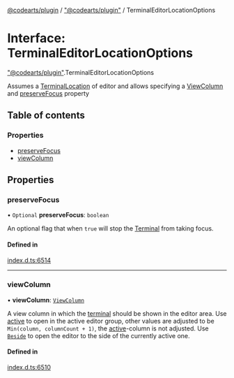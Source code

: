 [@codearts/plugin](../README.md) / ["@codearts/plugin"](../modules/_codearts_plugin_.md) / TerminalEditorLocationOptions

# Interface: TerminalEditorLocationOptions

["@codearts/plugin"](../modules/_codearts_plugin_.md).TerminalEditorLocationOptions

Assumes a [TerminalLocation](../enums/codearts_plugin_.TerminalLocation.md) of editor and allows specifying a [ViewColumn](../enums/codearts_plugin_.ViewColumn.md) and
[preserveFocus](codearts_plugin_.TerminalEditorLocationOptions.md#preservefocus) property

## Table of contents

### Properties

- [preserveFocus](codearts_plugin_.TerminalEditorLocationOptions.md#preservefocus)
- [viewColumn](codearts_plugin_.TerminalEditorLocationOptions.md#viewcolumn)

## Properties

### preserveFocus

• `Optional` **preserveFocus**: `boolean`

An optional flag that when `true` will stop the [Terminal](codearts_plugin_.Terminal.md) from taking focus.

#### Defined in

[index.d.ts:6514](https://github.com/huaweicloud/cloudide-plugin-api/blob/5055bbd/index.d.ts#L6514)

___

### viewColumn

• **viewColumn**: [`ViewColumn`](../enums/codearts_plugin_.ViewColumn.md)

A view column in which the [terminal](codearts_plugin_.Terminal.md) should be shown in the editor area.
Use [active](../enums/codearts_plugin_.ViewColumn.md#active) to open in the active editor group, other values are
adjusted to be `Min(column, columnCount + 1)`, the
[active](../enums/codearts_plugin_.ViewColumn.md#active)-column is not adjusted. Use
[`Beside`](../enums/codearts_plugin_.ViewColumn.md#beside) to open the editor to the side of the currently active one.

#### Defined in

[index.d.ts:6510](https://github.com/huaweicloud/cloudide-plugin-api/blob/5055bbd/index.d.ts#L6510)

